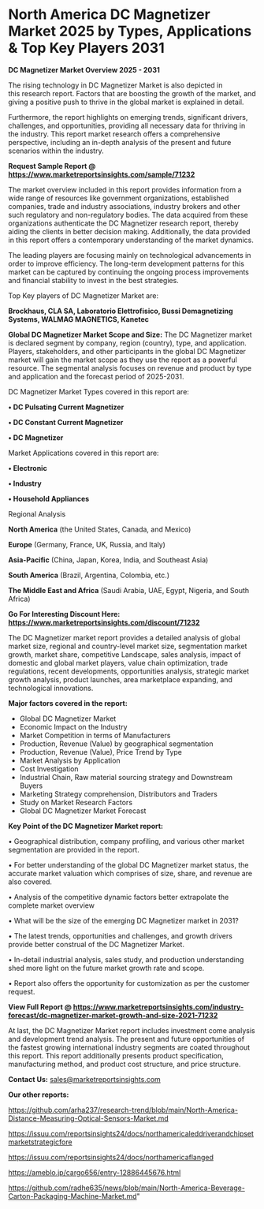 # North America DC Magnetizer Market 2025 by Types, Applications & Top Key Players 2031

<Strong> DC Magnetizer Market Overview 2025 - 2031</strong>

The rising technology in DC Magnetizer Market is also depicted in this research report. Factors that are boosting the growth of the market, and giving a positive push to thrive in the global market is explained in detail.

Furthermore, the report highlights on emerging trends, significant drivers, challenges, and opportunities, providing all necessary data for thriving in the industry. This report market research offers a comprehensive perspective, including an in-depth analysis of the present and future scenarios within the industry.

<strong>Request Sample Report @ <a href=https://www.marketreportsinsights.com/sample/71232>https://www.marketreportsinsights.com/sample/71232</a></strong>

The market overview included in this report provides information from a wide range of resources like government organizations, established companies, trade and industry associations, industry brokers and other such regulatory and non-regulatory bodies. The data acquired from these organizations authenticate the DC Magnetizer research report, thereby aiding the clients in better decision making. Additionally, the data provided in this report offers a contemporary understanding of the market dynamics.

The leading players are focusing mainly on technological advancements in order to improve efficiency. The long-term development patterns for this market can be captured by continuing the ongoing process improvements and financial stability to invest in the best strategies.

Top Key players of DC Magnetizer Market are:

<strong>Brockhaus, CLA SA, Laboratorio Elettrofisico, Bussi Demagnetizing Systems, WALMAG MAGNETICS, Kanetec</strong>

<strong><b>Global DC Magnetizer Market Scope and Size:</b></strong>
The DC Magnetizer market is declared segment by company, region (country), type, and application. Players, stakeholders, and other participants in the global DC Magnetizer market will gain the market scope as they use the report as a powerful resource. The segmental analysis focuses on revenue and product by type and application and the forecast period of 2025-2031.

DC Magnetizer Market Types covered in this report are:

<strong>• DC Pulsating Current Magnetizer

• DC Constant Current Magnetizer

• DC Magnetizer</strong>

Market Applications covered in this report are:

<strong>• Electronic

• Industry

• Household Appliances</strong> 

Regional Analysis

<strong>North America</strong> (the United States, Canada, and Mexico)

<strong>Europe</strong> (Germany, France, UK, Russia, and Italy)

<strong>Asia-Pacific</strong> (China, Japan, Korea, India, and Southeast Asia)

<strong>South America</strong> (Brazil, Argentina, Colombia, etc.)

<strong>The Middle East and Africa</strong> (Saudi Arabia, UAE, Egypt, Nigeria, and South Africa)

<strong>Go For Interesting Discount Here: <a href=https://www.marketreportsinsights.com/discount/71232>https://www.marketreportsinsights.com/discount/71232</a></strong>

The DC Magnetizer market report provides a detailed analysis of global market size, regional and country-level market size, segmentation market growth, market share, competitive Landscape, sales analysis, impact of domestic and global market players, value chain optimization, trade regulations, recent developments, opportunities analysis, strategic market growth analysis, product launches, area marketplace expanding, and technological innovations.

<strong><b>Major factors covered in the report:</b></strong>
<ul>
  <li>Global DC Magnetizer Market </li>
  <li>Economic Impact on the Industry</li>
  <li>Market Competition in terms of Manufacturers</li>
  <li>Production, Revenue (Value) by geographical segmentation</li>
  <li>Production, Revenue (Value), Price Trend by Type</li>
  <li>Market Analysis by Application</li>
  <li>Cost Investigation</li>
  <li>Industrial Chain, Raw material sourcing strategy and Downstream Buyers</li>
  <li>Marketing Strategy comprehension, Distributors and Traders</li>
  <li>Study on Market Research Factors</li>
  <li>Global DC Magnetizer Market Forecast</li>
</ul>

<strong><b>Key Point of the DC Magnetizer Market report:</b></strong>

• Geographical distribution, company profiling, and various other market segmentation are provided in the report.

• For better understanding of the global DC Magnetizer market status, the accurate market valuation which comprises of size, share, and revenue are also covered.

• Analysis of the competitive dynamic factors better extrapolate the complete market overview

• What will be the size of the emerging DC Magnetizer market in 2031?

• The latest trends, opportunities and challenges, and growth drivers provide better construal of the DC Magnetizer Market.

• In-detail industrial analysis, sales study, and production understanding shed more light on the future market growth rate and scope.

• Report also offers the opportunity for customization as per the customer request.

<strong><b>View Full Report @ <a href=https://www.marketreportsinsights.com/industry-forecast/dc-magnetizer-market-growth-and-size-2021-71232>https://www.marketreportsinsights.com/industry-forecast/dc-magnetizer-market-growth-and-size-2021-71232</a></b></strong>


At last, the DC Magnetizer Market report includes investment come analysis and development trend analysis. The present and future opportunities of the fastest growing international industry segments are coated throughout this report. This report additionally presents product specification, manufacturing method, and product cost structure, and price structure.

<strong>Contact Us:</strong>
sales@marketreportsinsights.com

<strong>Our other reports:</strong>

<a href=https://github.com/arha237/research-trend/blob/main/North-America-Distance-Measuring-Optical-Sensors-Market.md>https://github.com/arha237/research-trend/blob/main/North-America-Distance-Measuring-Optical-Sensors-Market.md</a>

<a href=https://issuu.com/reportsinsights24/docs/northamericaleddriverandchipsetmarketstrategicfore>https://issuu.com/reportsinsights24/docs/northamericaleddriverandchipsetmarketstrategicfore</a>

<a href=https://issuu.com/reportsinsights24/docs/northamericaflanged>https://issuu.com/reportsinsights24/docs/northamericaflanged</a>

<a href=https://ameblo.jp/cargo656/entry-12886445676.html>https://ameblo.jp/cargo656/entry-12886445676.html</a>

<a href=https://github.com/radhe635/news/blob/main/North-America-Beverage-Carton-Packaging-Machine-Market.md>https://github.com/radhe635/news/blob/main/North-America-Beverage-Carton-Packaging-Machine-Market.md</a>"
